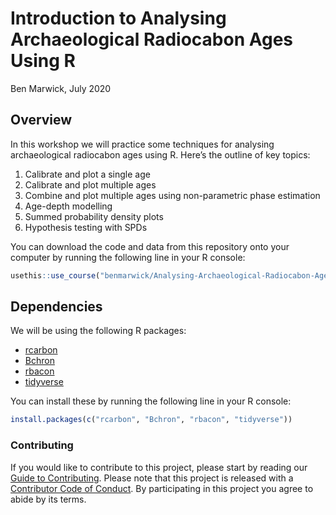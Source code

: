 Introduction to Analysing Archaeological Radiocabon Ages Using R
================
Ben Marwick, July 2020

## Overview

In this workshop we will practice some techniques for analysing
archaeological radiocabon ages using R. Here’s the outline of key
topics:

1.  Calibrate and plot a single age
2.  Calibrate and plot multiple ages
3.  Combine and plot multiple ages using non-parametric phase estimation
4.  Age-depth modelling
5.  Summed probability density plots
6.  Hypothesis testing with SPDs

You can download the code and data from this repository onto your computer by running the following line in your R console:

```r
usethis::use_course("benmarwick/Analysing-Archaeological-Radiocabon-Ages-Using-R")
```

## Dependencies 

We will be using the following R packages:

- [rcarbon](https://cran.r-project.org/web/packages/rcarbon/vignettes/rcarbon.html)
- [Bchron](https://cran.r-project.org/web/packages/Bchron/vignettes/Bchron.html)
- [rbacon](https://chrono.qub.ac.uk/blaauw/manualBacon_2.3.pdf)
- [tidyverse](https://www.tidyverse.org/)

You can install these by running the following line in your R console:

```r
install.packages(c("rcarbon", "Bchron", "rbacon", "tidyverse"))
```

### Contributing

If you would like to contribute to this project, please start by reading
our [Guide to Contributing](CONTRIBUTING.md). Please note that this
project is released with a [Contributor Code of Conduct](CONDUCT.md). By
participating in this project you agree to abide by its terms.
